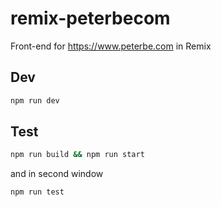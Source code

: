# remix-peterbecom

Front-end for <https://www.peterbe.com> in Remix

## Dev

```sh
npm run dev
```

## Test

```sh
npm run build && npm run start
```

and in second window

```sh
npm run test
```
